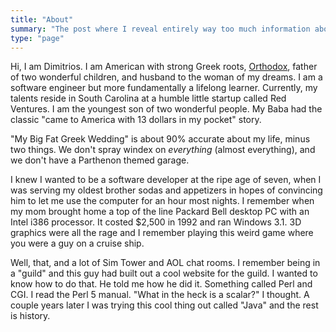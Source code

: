```yaml
---
title: "About"
summary: "The post where I reveal entirely way too much information about myself."
type: "page"
---
```


Hi, I am Dimitrios. I am American with strong Greek roots, [Orthodox](https://orthodoxwiki.org/Introduction_to_Orthodox_Christianity), father of two wonderful children, and husband to the woman of my dreams. I am a software engineer but more fundamentally a lifelong learner. Currently, my talents reside in South Carolina at a humble little startup called Red Ventures. I am the youngest son of two wonderful people. My Baba had the classic "came to America with 13 dollars in my pocket" story.

"My Big Fat Greek Wedding" is about 90% accurate about my life, minus two things. We don't spray windex on _everything_ (almost everything), and we don't have a Parthenon themed garage.

I knew I wanted to be a software developer at the ripe age of seven, when I was serving my oldest brother sodas and appetizers in hopes of convincing him to let me use the computer for an hour most nights. I remember when my mom brought home a top of the line Packard Bell desktop PC with an Intel i386 processor. It costed \$2,500 in 1992 and ran Windows 3.1. 3D graphics were all the rage and I remember playing this weird game where you were a guy on a cruise ship.

Well, that, and a lot of Sim Tower and AOL chat rooms. I remember being in a "guild" and this guy had built out a cool website for the guild. I wanted to know how to do that. He told me how he did it. Something called Perl and CGI. I read the Perl 5 manual. "What in the heck is a scalar?" I thought. A couple years later I was trying this cool thing out called "Java" and the rest is history.
